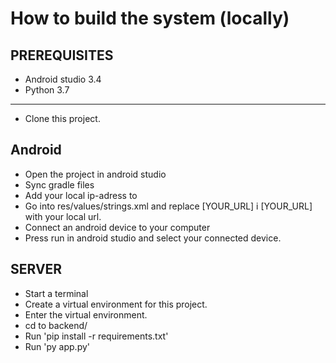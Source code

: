 # How to build the system (locally)

## PREREQUISITES
* Android studio 3.4
* Python 3.7

---

* Clone this project.

## Android

* Open the project in android studio
* Sync gradle files
* Add your local ip-adress to
* Go into res/values/strings.xml and replace [YOUR_URL] i <string name="url">[YOUR_URL]</string> with your local url.
* Connect an android device to your computer
* Press run in android studio and select your connected device.

## SERVER

* Start a terminal
* Create a virtual environment for this project.
* Enter the virtual environment.
* cd to backend/
* Run 'pip install -r requirements.txt'
* Run 'py app.py'